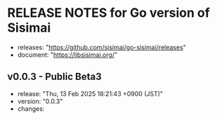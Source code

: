 RELEASE NOTES for Go version of Sisimai
===================================================================================================
- releases: "https://github.com/sisimai/go-sisimai/releases"
- document: "https://libsisimai.org/"

v0.0.3 - Public Beta3
---------------------------------------------------------------------------------------------------
- release: "Thu, 13 Feb 2025 18:21:43 +0900 (JST)"
- version: "0.0.3"
- changes:

